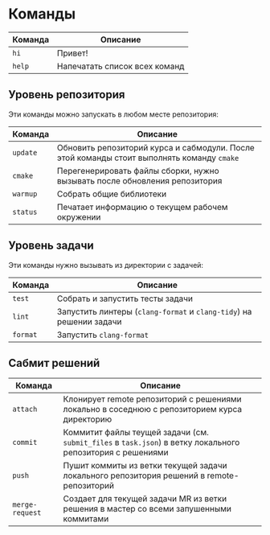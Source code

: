 # Команды

| Команда | Описание  |
| - | - |
| `hi`   | Привет! |
| `help` | Напечатать список всех команд |

## Уровень репозитория

Эти команды можно запускать в любом месте репозитория:

| Команда | Описание  |
| - | - |
| `update` | Обновить репозиторий курса и сабмодули. После этой команды стоит выполнять команду `cmake` |
| `cmake` | Перегенерировать файлы сборки, нужно вызывать после обновления репозитория |
| `warmup` | Собрать общие библиотеки |
| `status` | Печатает информацию о текущем рабочем окружении |

## Уровень задачи

Эти команды нужно вызывать из директории с задачей:

| Команда | Описание  |
| - | - |
| `test` | Собрать и запустить тесты задачи |
| `lint` | Запустить линтеры (`clang-format` и `clang-tidy`) на решении задачи |
| `format` | Запустить `clang-format` |

## Сабмит решений

| Команда | Описание  |
| - | - |
| `attach` | Клонирует remote репозиторий c решениями локально в соседнюю с репозиторием курса директорию |
| `commit` | Коммитит файлы теущей задачи (см. `submit_files` в `task.json`) в ветку локального репозитория с решениями |
| `push` | Пушит коммиты из ветки текущей задачи локального репозитория решений в remote-репозиторий | 
| `merge-request` | Создает для текущей задачи MR из ветки решения в мастер со всеми запушенными коммитами |
